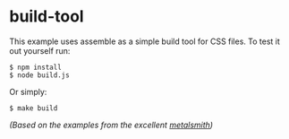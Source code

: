 # build-tool

This example uses assemble as a simple build tool for CSS files. To test it out yourself run:

    $ npm install
    $ node build.js

Or simply:

    $ make build

_(Based on the examples from the excellent [metalsmith](metalsmith.io))_
